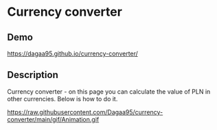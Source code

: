 # Currency converter


## Demo
https://dagaa95.github.io/currency-converter/


## Description
Currency converter - on this page you can calculate the value of PLN in other currencies.
Below is how to do it.

https://raw.githubusercontent.com/Dagaa95/currency-converter/main/gif/Animation.gif